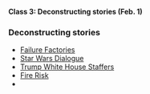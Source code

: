 **Class 3: Deconstructing stories (Feb. 1)**

### Deconstructing stories

* [Failure Factories](Failure-factories.md)
* [Star Wars Dialogue](star-wars.md)
* [Trump White House Staffers](white-house-counsel.md)
* [Fire Risk](ca-fire.md)
* 

